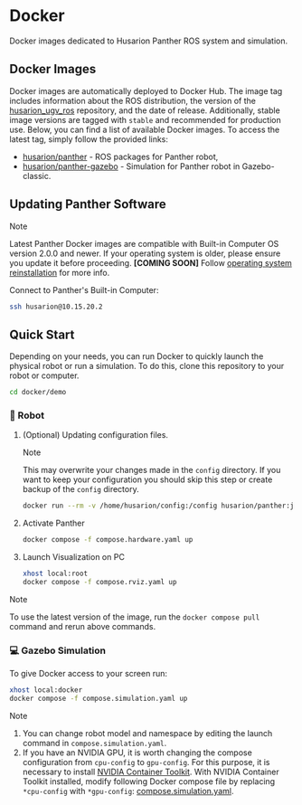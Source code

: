 # Docker

Docker images dedicated to Husarion Panther ROS system and simulation.

## Docker Images

Docker images are automatically deployed to Docker Hub. The image tag includes information about the ROS distribution, the version of the [husarion_ugv_ros](https://github.com/husarion/husarion_ugv_ros/tree/ros2) repository, and the date of release. Additionally, stable image versions are tagged with `stable` and recommended for production use.
Below, you can find a list of available Docker images. To access the latest tag, simply follow the provided links:

- [husarion/panther](https://hub.docker.com/r/husarion/panther) - ROS packages for Panther robot,
- [husarion/panther-gazebo](https://hub.docker.com/r/husarion/panther-gazebo) - Simulation for Panther robot in Gazebo-classic.

## Updating Panther Software

> [!Note]
> Latest Panther Docker images are compatible with Built-in Computer OS version 2.0.0 and newer. If your operating system is older, please ensure you update it before proceeding. **[COMING SOON]** Follow [operating system reinstallation](ros2-os-instalation-link) for more info.

Connect to Panther's Built-in Computer:

```bash
ssh husarion@10.15.20.2
```

## Quick Start

Depending on your needs, you can run Docker to quickly launch the physical robot or run a simulation. To do this, clone this repository to your robot or computer.

```bash
cd docker/demo
```

### 🤖 Robot

1. (Optional) Updating configuration files.

   > [!NOTE]
   > This may overwrite your changes made in the `config` directory. If you want to keep your configuration you should skip this step or create backup of the `config` directory.

   ```bash
   docker run --rm -v /home/husarion/config:/config husarion/panther:jazzy-<newest_tag> update_config_directory
   ```

2. Activate Panther

   ```bash
   docker compose -f compose.hardware.yaml up
   ```

3. Launch Visualization on PC

   ```bash
   xhost local:root
   docker compose -f compose.rviz.yaml up
   ```

> [!NOTE]
> To use the latest version of the image, run the `docker compose pull` command and rerun above commands.

### 💻 Gazebo Simulation

To give Docker access to your screen run:

```bash
xhost local:docker
docker compose -f compose.simulation.yaml up
```

> [!NOTE]
>
> 1. You can change robot model and namespace by editing the launch command in `compose.simulation.yaml`.
> 2. If you have an NVIDIA GPU, it is worth changing the compose configuration from `cpu-config` to `gpu-config`. For this purpose, it is necessary to install [NVIDIA Container Toolkit](https://docs.nvidia.com/datacenter/cloud-native/container-toolkit/latest/install-guide.html). With NVIDIA Container Toolkit installed, modify following Docker compose file by replacing `*cpu-config` with `*gpu-config`: [compose.simulation.yaml](./demo/compose.simulation.yaml).
